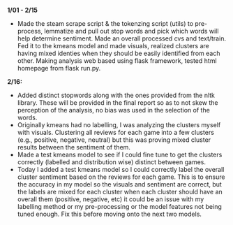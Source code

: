 
**1/01 - 2/15**
- Made the steam scrape script & the tokenzing script (utils) to pre-process, lemmatize and pull out stop words and pick which words will help determine sentiment. Made an overall processed cvs and text/train. Fed it to the kmeans model and made visuals, realized clusters are having mixed identies when they should be easily identified from each other. Making analysis web based using flask framework, tested html homepage from flask run.py. 


**2/16:**
- Added distinct stopwords along with the ones provided from the nltk library. These will be provided in the final report so as to not skew the perception of the analysis, no bias was used in the selection of the words.
- Originally kmeans had no labelling, I was analyzing the clusters myself with visuals. Clustering all reviews for each game into a few clusters (e.g., positive, negative, neutral) but this was proving mixed cluster results between the sentiment of them.
- Made a test kmeans model to see if I could fine tune to get the clusters correctly (labelled and distribution wise) distinct between games.
- Today I added a test kmeans model so I could correctly label the overall cluster sentiment based on the reviews for each game. This is to ensure the accuracy in my model so the visuals and sentiment are correct, but the labels are mixed for each cluster when each cluster should have an overall them (positive, negative, etc) it could be an issue with my labelling method or my pre-processing or the model features not being tuned enough. Fix this before moving onto the next two models.
